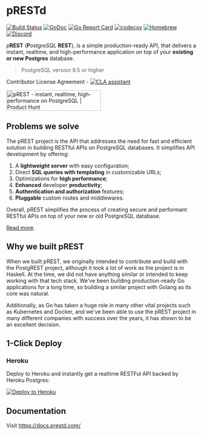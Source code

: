 # pRESTd

[![Build Status](https://travis-ci.com/prest/prest.svg?branch=main)](https://travis-ci.com/prest/prest)
[![GoDoc](https://godoc.org/github.com/prest/prest?status.png)](https://godoc.org/github.com/prest/prest)
[![Go Report Card](https://goreportcard.com/badge/github.com/prest/prest)](https://goreportcard.com/report/github.com/prest/prest)
[![codecov](https://codecov.io/gh/prest/prest/branch/main/graph/badge.svg?token=eVD9urwIEv)](https://codecov.io/gh/prest/prest)
[![Homebrew](https://img.shields.io/badge/dynamic/json.svg?url=https://formulae.brew.sh/api/formula/prestd.json&query=$.versions.stable&label=homebrew)](https://formulae.brew.sh/formula/prestd)
[![Discord](https://img.shields.io/badge/discord-prestd-blue?logo=discord)](https://discord.gg/JnRjvu39w8)

_p_**REST** (**P**_ostgreSQL_ **REST**), is a simple production-ready API, that delivers a instant, realtime, and high-performance application on top of your **existing or new Postgres** database.

> PostgreSQL version 9.5 or higher

Contributor License Agreement - [![CLA assistant](https://cla-assistant.io/readme/badge/prest/prest)](https://cla-assistant.io/prest/prest)

<a href="https://www.producthunt.com/posts/prest?utm_source=badge-featured&utm_medium=badge&utm_souce=badge-prest" target="_blank"><img src="https://api.producthunt.com/widgets/embed-image/v1/featured.svg?post_id=303506&theme=light" alt="pREST - instant, realtime, high-performance on PostgreSQL | Product Hunt" style="width: 250px; height: 54px;" width="250" height="54" /></a>

## Problems we solve

The pREST project is the API that addresses the need for fast and efficient solution in building RESTful APIs on PostgreSQL databases. It simplifies API development by offering:

1. A **lightweight server** with easy configuration;
2. Direct **SQL queries with templating** in customizable URLs;
3. Optimizations for **high performance**;
4. **Enhanced** developer **productivity**;
5. **Authentication and authorization** features;
6. **Pluggable** custom routes and middlewares.

Overall, pREST simplifies the process of creating secure and performant RESTful APIs on top of your new or old PostgreSQL database.

[Read more](https://github.com/prest/prest/issues/41).

## Why we built pREST

When we built pREST, we originally intended to contribute and build with the PostgREST project, although it took a lot of work as the project is in Haskell. At the time, we did not have anything similar or intended to keep working with that tech stack. We've been building production-ready Go applications for a long time, so building a similar project with Golang as its core was natural.

Additionally, as Go has taken a huge role in many other vital projects such as Kubernetes and Docker, and we've been able to use the pREST project in many different companies with success over the years, it has shown to be an excellent decision.

## 1-Click Deploy

### Heroku

Deploy to Heroku and instantly get a realtime RESTFul API backed by Heroku Postgres:

[![Deploy to Heroku](https://www.herokucdn.com/deploy/button.svg)](https://heroku.com/deploy?template=https://github.com/prest/prest-heroku)

## Documentation

Visit https://docs.prestd.com/
